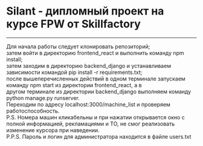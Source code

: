 <h1>Silant - дипломный проект на курсе FPW от Skillfactory</h1> 
<hr>
Для начала работы следует клонировать репозиторий; <br> затем войти в директорию frontend_react и выполнить команду npm install;<br>
затем заходим в директорию backend_django и устанавливаем зависимости командой pip install -r requirements.txt;<br>
после вышеперечисленных действий в одном терминале запускаем команду npm start из директории frontend_react, а в <br>
другом терминале из директории backend_django выполняем команду python manage.py runserver.<br>
Переходим по адресу localhost:3000/machine_list и проверяем работоспособность.<br>
P.S. Номера машин кликабельны и при нажатии открывается окно с полной информацией, рекламациями и ТО, не смог реализовать изменение курсора при наведении.<br>
P.P.S. Пароль и логин для администратора находится в файле users.txt
 

